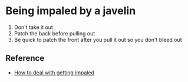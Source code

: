 # Being impaled by a javelin

1. Don't take it out
2. Patch the back before pulling out
3. Be quick to patch the front after you pull it out so you don't bleed out

## Reference
- [How to deal with getting impaled](https://youtube.com/shorts/fRF37l4NoT4?feature=share)
